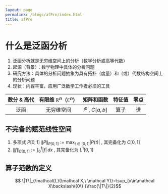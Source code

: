 ```yaml
---
layout: page
permalink: /blogs/afPre/index.html
title: afPre
---
```


# 什么是泛函分析
1. 泛函分析就是无穷维空间上的分析（数学分析或高等代数）
2. 起源（背景）：数学物理中具体的分析问题
3. 研究方法：具体的分析问题抽象为具有拓扑（度量）和（或）代数结构空间上的分析问题
4. 现状：内容丰富，应用广泛数学工作者必须的工具

| 数分 & 高代 | 有限维 $\mathbb{R}^n （\mathbb{C}^n）$ | 矩阵和函数   | 特征值 | 零点 |
| :---------: | :------------------------------------: | :----------: | :----: | :--: |
| 泛函        | 无穷维空间                             | $l^p$ , $C[a,b]$ | 算子   | 谱   |

## 不完备的赋范线性空间

 1. 多项式 $P[0,1]$ $\|P\|_{P[0,1]}:=\max_{t\in[0,1]}{| P(t)|}$ , 其完备化为 $C[0,1]$ 
 2. $\|f\|_{C[0,1]}:=\int^1_{0}|f|\, dx$ , 其完备化为 $L^1[0,1]$ 

## 算子范数的定义

$$
\|T\|_{\mathcal{L}(\mathcal X,\ \mathcal Y)}=\sup_{x\in\mathcal X\backslash\{0\} }\frac{\|T\|}{2}$$